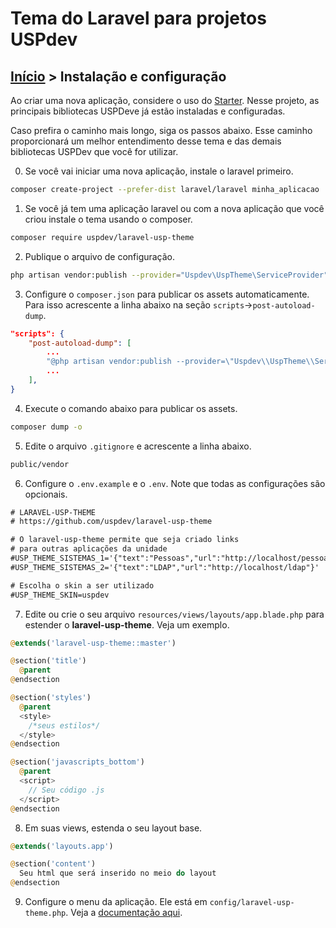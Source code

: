 # Tema do Laravel para projetos USPdev

## [Início](../README.md) > Instalação e configuração

Ao criar uma nova aplicação, considere o uso do [Starter](https://github.com/uspdev/starter). Nesse projeto, as principais bibliotecas USPDeve já estão instaladas e configuradas.

Caso prefira o caminho mais longo, siga os passos abaixo. Esse caminho proporcionará um melhor entendimento desse tema e das demais bibliotecas USPDev que você for utilizar.

0. Se você vai iniciar uma nova aplicação, instale o laravel primeiro.

```bash
composer create-project --prefer-dist laravel/laravel minha_aplicacao
```

1. Se você já tem uma aplicação laravel ou com a nova aplicação
que você criou instale o tema usando o composer.

```bash
composer require uspdev/laravel-usp-theme
```

2. Publique o arquivo de configuração.

```bash
php artisan vendor:publish --provider="Uspdev\UspTheme\ServiceProvider" --tag=config
```

3. Configure o `composer.json` para publicar os assets automaticamente. Para isso acrescente a linha abaixo na seção `scripts`->`post-autoload-dump`.

```json
"scripts": {
    "post-autoload-dump": [
        ...
        "@php artisan vendor:publish --provider=\"Uspdev\\UspTheme\\ServiceProvider\" --tag=assets --force"
        ...
    ],
}
```

4. Execute o comando abaixo para publicar os assets.

```bash
composer dump -o
```

5. Edite o arquivo `.gitignore` e acrescente a linha abaixo.

```txt
public/vendor
```

6. Configure o `.env.example` e o `.env`. Note que todas as configurações são opcionais.

```txt
# LARAVEL-USP-THEME
# https://github.com/uspdev/laravel-usp-theme

# O laravel-usp-theme permite que seja criado links
# para outras aplicações da unidade
#USP_THEME_SISTEMAS_1='{"text":"Pessoas","url":"http://localhost/pessoas"}'
#USP_THEME_SISTEMAS_2='{"text":"LDAP","url":"http://localhost/ldap"}'

# Escolha o skin a ser utilizado
#USP_THEME_SKIN=uspdev
```

7. Edite ou crie o seu arquivo `resources/views/layouts/app.blade.php` para estender o **laravel-usp-theme**. Veja um exemplo.
   
```php
@extends('laravel-usp-theme::master')

@section('title')
  @parent 
@endsection

@section('styles')
  @parent
  <style>
    /*seus estilos*/
  </style>
@endsection

@section('javascripts_bottom')
  @parent
  <script>
    // Seu código .js
  </script>
@endsection
```

8. Em suas views, estenda o seu layout base.

```php
@extends('layouts.app')

@section('content')
  Seu html que será inserido no meio do layout
@endsection
```

9. Configure o menu da aplicação. Ele está em `config/laravel-usp-theme.php`. Veja a [documentação aqui](config/opcoes-menu.md).

